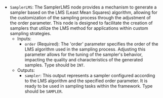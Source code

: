 - `SamplerLMS`: The SamplerLMS node provides a mechanism to generate a sampler based on the LMS (Least Mean Squares) algorithm, allowing for the customization of the sampling process through the adjustment of the order parameter. This node is designed to facilitate the creation of samplers that utilize the LMS method for applications within custom sampling strategies.
    - Inputs:
        - `order` (Required): The 'order' parameter specifies the order of the LMS algorithm used in the sampling process. Adjusting this parameter allows for the tuning of the sampler's behavior, impacting the quality and characteristics of the generated samples. Type should be `INT`.
    - Outputs:
        - `sampler`: This output represents a sampler configured according to the LMS algorithm and the specified order parameter. It is ready to be used in sampling tasks within the framework. Type should be `SAMPLER`.
